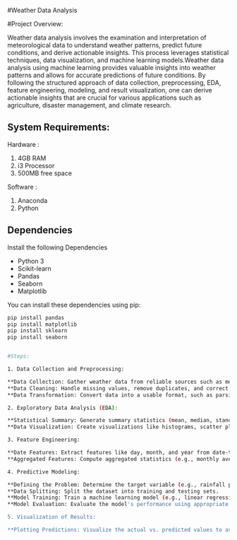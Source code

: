 #Weather Data Analysis

#Project Overview: 

Weather data analysis involves the examination and interpretation of meteorological data to understand weather patterns, predict future conditions, and derive actionable insights. This process leverages statistical techniques, data visualization, and machine learning models.Weather data analysis using machine learning provides valuable insights into weather patterns and allows for accurate predictions of future conditions. By following the structured approach of data collection, preprocessing, EDA, feature engineering, modeling, and result visualization, one can derive actionable insights that are crucial for various applications such as agriculture, disaster management, and climate research.

## System Requirements:

Hardware :
1. 4GB RAM
2. i3 Processor
3. 500MB free space

Software :
1. Anaconda
2. Python


## Dependencies

Install the following Dependencies

- Python 3
- Scikit-learn
- Pandas
- Seaborn
- Matplotlib


You can install these dependencies using pip:

```bash
pip install pandas
pip install matplotlib
pip install sklearn
pip install seaborn 


#Steps:

1. Data Collection and Preprocessing:

**Data Collection: Gather weather data from reliable sources such as meteorological departments, weather stations, or online databases (e.g., NOAA, weather APIs).
**Data Cleaning: Handle missing values, remove duplicates, and correct any anomalies in the data.
**Data Transformation: Convert data into a usable format, such as parsing date-time information and converting categorical data into numerical values.

2. Exploratory Data Analysis (EDA):

**Statistical Summary: Generate summary statistics (mean, median, standard deviation) for each weather variable.
**Data Visualization: Create visualizations like histograms, scatter plots, pair plots, and time series plots to explore relationships between variables.

3. Feature Engineering:

**Date Features: Extract features like day, month, and year from date-time columns to analyze seasonal patterns.
**Aggregated Features: Compute aggregated statistics (e.g., monthly average temperature) to identify trends.

4. Predictive Modeling:

**Defining the Problem: Determine the target variable (e.g., rainfall prediction) and the features (e.g., minimum and maximum temperature).
**Data Splitting: Split the dataset into training and testing sets.
**Model Training: Train a machine learning model (e.g., linear regression) on the training data.
**Model Evaluation: Evaluate the model's performance using appropriate metrics (e.g., Mean Squared Error).

5. Visualization of Results:

**Plotting Predictions: Visualize the actual vs. predicted values to assess model performance.



